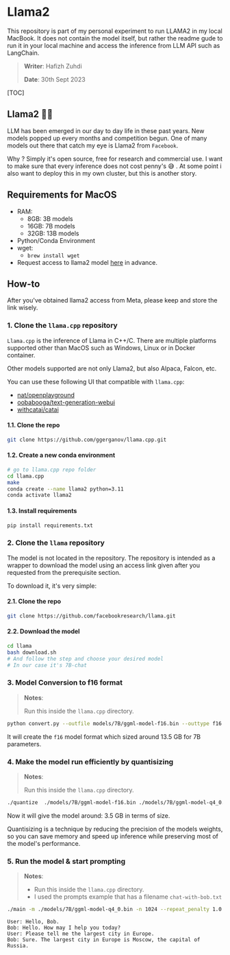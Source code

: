 # Llama2
This repository is part of my personal experiment to run LLAMA2 in my local MacBook. It does not contain the model itself, but rather the readme gude to run it in your local machine and access the inference from LLM API such as LangChain.

> **Writer**: Hafizh Zuhdi
>
> **Date**: 30th Sept 2023

[TOC]

## Llama2 🦙🦙

LLM has been emerged in our day to day life in these past years. New models popped up every months and competition begun. One of many models out there that catch my eye is Llama2 from `Facebook`. 


Why ? Simply it's open source, free for research and commercial use. I want to make sure that every inference does not cost penny's 😅 . At some point i also want to deploy this in my own cluster, but this is another story.

## Requirements for MacOS
- RAM:
  - 8GB: 3B models
  - 16GB: 7B models
  - 32GB: 13B models
- Python/Conda Environment
- wget:
  - `brew install wget`
- Request access to llama2 model [here](https://ai.meta.com/resources/models-and-libraries/llama-downloads/) in advance.

## How-to

After you've obtained llama2 access from Meta, please keep and store the link wisely.

### 1. Clone the `llama.cpp` repository

`Llama.cpp` is the inference of Llama in C++/C. There are multiple platforms supported other than MacOS such as Windows, Linux or in Docker container.

Other models supported are not only Llama2, but also Alpaca, Falcon, etc.

You can use these following UI that compatible with `llama.cpp`:
- [nat/openplayground](https://github.com/nat/openplayground)
- [oobabooga/text-generation-webui](https://github.com/oobabooga/text-generation-webui)
- [withcatai/catai](https://github.com/withcatai/catai)

#### 1.1. Clone the repo

```bash
git clone https://github.com/ggerganov/llama.cpp.git
```

#### 1.2. Create a new conda environment

```bash
# go to llama.cpp repo folder
cd llama.cpp
make
conda create --name llama2 python=3.11
conda activate llama2
```
#### 1.3. Install requirements

```bash
pip install requirements.txt
```


### 2. Clone the `llama` repository

The model is not located in the repository. The repository is intended as a wrapper to download the model using an access link given after you requested from the prerequisite section.

To download it, it's very simple:

#### 2.1. Clone the repo

```bash
git clone https://github.com/facebookresearch/llama.git
```

#### 2.2. Download the model

```bash
cd llama
bash download.sh
# And follow the step and choose your desired model
# In our case it's 7B-chat
```

### 3. Model Conversion to f16 format

> **Notes**:
>
> Run this inside the `llama.cpp` directory.

```bash
python convert.py --outfile models/7B/ggml-model-f16.bin --outtype f16 ../llama/llama-2-7b-chat --vocab-dir ../llama/llama
```

It will create the `f16` model format which sized around 13.5 GB for 7B parameters.

### 4. Make the model run efficiently by quantisizing 

> **Notes**:
>
> Run this inside the `llama.cpp` directory.

```bash
./quantize  ./models/7B/ggml-model-f16.bin ./models/7B/ggml-model-q4_0.bin q4_0
```

Now it will give the model around: 3.5 GB in terms of size.

Quantisizing is a technique by reducing the precision of the models weights, so you can save memory and speed up inference while preserving most of the model's performance.

### 5. Run the model & start prompting

> **Notes**:
>
> - Run this inside the `llama.cpp` directory.
> - I used the prompts example that has a filename `chat-with-bob.txt`

```bash
./main -m ./models/7B/ggml-model-q4_0.bin -n 1024 --repeat_penalty 1.0 --color -i -r "User:" -f ./prompts/chat-with-bob.txt
```

```
User: Hello, Bob.
Bob: Hello. How may I help you today?
User: Please tell me the largest city in Europe.
Bob: Sure. The largest city in Europe is Moscow, the capital of Russia.
```
